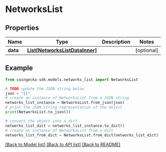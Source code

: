 # NetworksList


## Properties

Name | Type | Description | Notes
------------ | ------------- | ------------- | -------------
**data** | [**List[NetworksListDataInner]**](NetworksListDataInner.md) |  | [optional] 

## Example

```python
from coingecko-sdk.models.networks_list import NetworksList

# TODO update the JSON string below
json = "{}"
# create an instance of NetworksList from a JSON string
networks_list_instance = NetworksList.from_json(json)
# print the JSON string representation of the object
print(NetworksList.to_json())

# convert the object into a dict
networks_list_dict = networks_list_instance.to_dict()
# create an instance of NetworksList from a dict
networks_list_from_dict = NetworksList.from_dict(networks_list_dict)
```
[[Back to Model list]](../README.md#documentation-for-models) [[Back to API list]](../README.md#documentation-for-api-endpoints) [[Back to README]](../README.md)


